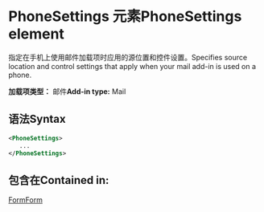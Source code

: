 # <a name="phonesettings-element"></a><span data-ttu-id="fde46-101">PhoneSettings 元素</span><span class="sxs-lookup"><span data-stu-id="fde46-101">PhoneSettings element</span></span>

<span data-ttu-id="fde46-102">指定在手机上使用邮件加载项时应用的源位置和控件设置。</span><span class="sxs-lookup"><span data-stu-id="fde46-102">Specifies source location and control settings that apply when your mail add-in is used on a phone.</span></span>

<span data-ttu-id="fde46-103">**加载项类型：** 邮件</span><span class="sxs-lookup"><span data-stu-id="fde46-103">**Add-in type:** Mail</span></span>

## <a name="syntax"></a><span data-ttu-id="fde46-104">语法</span><span class="sxs-lookup"><span data-stu-id="fde46-104">Syntax</span></span>

```XML
<PhoneSettings>
   ...
</PhoneSettings>
```

## <a name="contained-in"></a><span data-ttu-id="fde46-105">包含在</span><span class="sxs-lookup"><span data-stu-id="fde46-105">Contained in:</span></span>

[<span data-ttu-id="fde46-106">Form</span><span class="sxs-lookup"><span data-stu-id="fde46-106">Form</span></span>](form.md)


